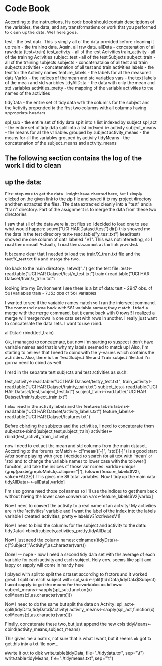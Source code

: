 # Code Book 
According to the instructions, his code book should contain descriptions of
the variables, the data, and any transformations or work that you performed
to clean up the data. Well here goes:

test - the test data. This is simply all of the data provided before cleaning
it up
train - the training data. Again, all raw data.
allData - concatenation of all raw data (test+train)
test_activity - all of the test Activities
train_activity - all of the training Activities
subject_test - all of the test Subjects
subject_train - all of the training subjects
subjects - concatenataion of all test and train subjects
activities - concatenation of all test and train activities
labels - the text for the Activity names
feature_labels - the labels for all the measured data
VarIdx - the indices of the mean and std variables
vars - the text labels of the mean and std variables
tidyAllData - the data with only the mean and std variables
activities_pretty - the mapping of the variable activities to the names of
                    the activities


tidyData - the entire set of tidy data with the columns for the subject
           and the Activity prepended to the first two columns with all
           columns having appropriate headers

spl_sub - the entire set of tidy data split into a list indexed by subject
spl_act - the entire set of tidy data split into a list indexed by activity
subject_means - the means for all the variables grouped by subject
activity_means - the means for all the variables grouped by activity
tidyMeans - the concatenation of the subject_means and activity_means

## The following section contains the log of the work I did to clean
## up the data:

First step was to get the data. I might have cheated here, but I simply
clicked on the given link to the zip file and saved it to my project directory
and then extracted the files.
The data extracted cleanly into a "test" and a "train" directory. Part of the
assignment is to merge the data from these two directories.

I saw that all of the data were in .txt files so I decided to load one to see 
what would happen:
setwd("UCI HAR Dataset/test")
dir()
this showed me the data in the test directory
test<-read.table("y_test.txt")
head(test)
showed me one column of data labeled "V1". This was not interesting, so I read 
the manual! Actually, I read the document at the link provided.

It became clear that I needed to load the train/X_train.txt file and the 
test/X_test.txt file and merge the two.

Go back to the main directory:
setwd("..")
get the test file:
test<-read.table("UCI HAR Dataset/test/x_test.txt")
train<-read.table("UCI HAR Dataset/train/x_train.txt")

looking into my Environment I see there is a lot of data:
test - 2947 obs. of 561 variables
train - 7352 obs of 561 variables

I wanted to see if the variable names match so I ran the intersect command.
The command came back with 561 variable names; they match.
I tried a merge with the merge command, but it came back with 0 rows!!
I realized a merge will merge rows in one data set with rows in another.
I really just want to concatenate the data sets. I want to use rbind.

allData<-rbind(test,train)

Ok, I managed to concatenate, but now I'm starting to suspect I don't have 
variable names and that is why my labels seemed to match up! Also, I'm 
starting to believe that I need to cbind with the y-values which contains
the activities. Also, there is the Test Subject file and Train subject file
that I'm gonna need to cbind as well

I read in the separate test subjects and test activities as such:

test_activity<-read.table("UCI HAR Dataset/test/y_test.txt")
train_activity<-read.table("UCI HAR Dataset/train/y_train.txt")
subject_test<-read.table("UCI HAR Dataset/test/subject_test.txt")
subject_train<-read.table("UCI HAR Dataset/train/subject_train.txt")

I also read in the activity labels and the features labels
labels<-read.table("UCI HAR Dataset/activity_labels.txt")
feature_labels<-read.table("UCI HAR Dataset/features.txt")

Before cbinding the subjects and the activities, I need to concatenate them
subjects<-rbind(subject_test,subject_train)
activities<-rbind(test_activity,train_activity)

now I need to extract the mean and std columns from the main dataset.
According to the forums, toMatch <- c("mean()[-]", "std()[-]") is a good start
After some playing with grep I decided to search for all text with 'mean'
or 'std' and to change the variable names to lower case with the tolower()
funciton, and take the indices of those var names:
varIdx<-unique (grep(paste(greptoMatch,collapse="|"),
                tolower(feature_labels$V2), value=FALSE))
This gives me 86 total variables.
Now I tidy up the main data:
tidyAllData<-<-allData[,varIdx]

I'm also gonna need those col names so I'll use the indices to get them back
without having the lower case conversion
vars<-feature_labels$V2[varIdx]

Now I need to convert the activity to a real name of an activity! My activities
are in the 'activities' variable and I want the label of the index into
the labels variable I created.
activities_pretty<-labels$V2[activities$V1]

Now I need to bind the columns for the subject and activity to the data:
tidyData<-cbind(subjects,activities_pretty,tidyAllData)

Now I just need the column names:
colnames(tidyData)<-c("Subject","Activity",as.character(vars))

Done! -- nope - now I need a second tidy data set with the average
of each variable for each activity and each subject. Holy cow. seems like
split and lappy or sapply will come in handy here

I played with split to split the dataset according to factors and it worked
great.
I split on each subject with:
spl_sub<-split(tidyData,tidyData$Subject)
I used sapply to get the means for the variables as follows:
subject_means<-sapply(spl_sub,function(x) colMeans(x[,as.character(vars)]))

Now I need to do the same but split the data on Actvity:
spl_act<-split(tidyData,tidyData$Activity)
activity_means<-sapply(spl_act,function(x) colMeans(x[,as.character(vars)]))

Finally, concatenate these two, but just append the new cols
tidyMeans<-cbind(activity_means,subject_means)

This gives me a matrix, not sure that is what I want, but it seems ok
got to get this into a txt file now...


#write it out to disk
write.table(tidyData, file="./tidydata.txt", sep="\t")
write.table(tidyMeans, file="./tidymeans.txt", sep="\t")

